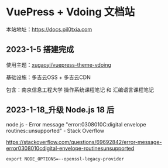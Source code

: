 # VuePress + Vdoing 文档站

本站地址：https://docs.pil0txia.com

## 2023-1-5 搭建完成

使用主题：[xugaoyi/vuepress-theme-vdoing](https://github.com/xugaoyi/vuepress-theme-vdoing)

基础设施：多吉云OSS + 多吉云CDN

包含：南京信息工程大学 操作系统课程笔记 和 汇编语言课程笔记

## 2023-1-18_升级 Node.js 18 后

node.js - Error message "error:0308010C:digital envelope routines::unsupported" - Stack Overflow

https://stackoverflow.com/questions/69692842/error-message-error0308010cdigital-envelope-routinesunsupported

```
export NODE_OPTIONS=--openssl-legacy-provider
```


